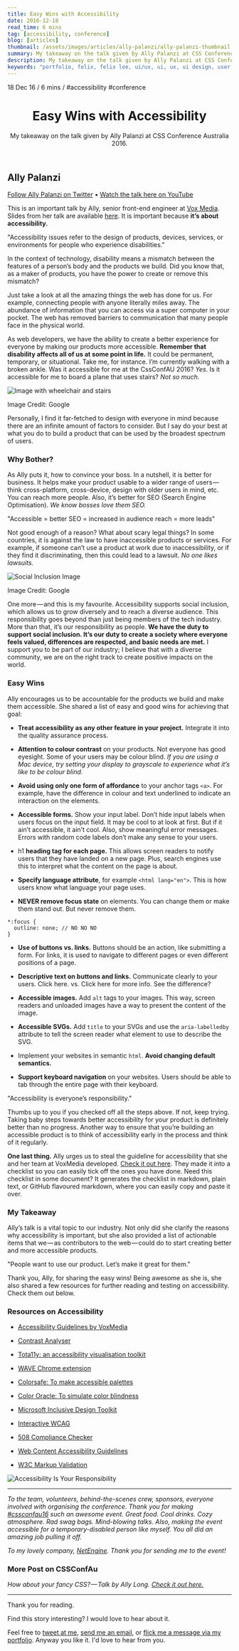 ```yaml
---
title: Easy Wins with Accessibility
date: 2016-12-18
read_time: 6 mins
tag: [accessibility, conference]
blog: [articles]
thumbnail: /assets/images/articles/ally-palanzi/ally-palanzi-thumbnail.png
summary: My takeaway on the talk given by Ally Palanzi at CSS Conference Australia 2016.
description: My takeaway on the talk given by Ally Palanzi at CSS Conference Australia 2016.
keywords: "portfolio, felix, felix lee, ui/ux, ui, ux, ui design, user experience, user interface, user experience designer, user interface designer, ux design, product design, ui designer, ux designer, web designer, designer, design process, css, cssconfau, cssconf, conference, cssconfau16, accessibility, ally palanzi, vox media, vox product"
---
```

<aside class="min-h-200px sm-min-h-300px mx3n sm-mx0 mb7 bg-cover bg-center-bottom bg-no-repeat not-rounded sm-rounded " style="background-image: url('/assets/images/articles/ally-palanzi/ally-palanzi-hero-banner.png');background-position-y: 30%;"></aside>

<div class="flex flex-wrap font-small uppercase header grey mb2">
  <time>18 Dec 16</time>
  <span class="px1 grey-lighter">/</span>
  <span>6 mins</span>
  <span class="px1 grey-lighter">/</span>
  <span class="m0 mr2">#accessibility</span>
  <span class="m0">#conference</span>
</div>

<header>
  <h1 class="mt0 mb2 grey-darker bold line-height-title font-double sm-font-triple">Easy Wins with Accessibility</h1>
  <p class="mb0 grey-light sans line-height-small">My takeaway on the talk given by Ally Palanzi at CSS Conference Australia 2016.</p>
</header>

## Ally Palanzi

<p class="italic">
  <a href="//twitter.com/mylifeasalllly" target="_blank">Follow Ally Palanzi on Twitter</a>
  <span class="mx2 font-base">•</span>
  <a href="//www.youtube.com/v/skzcEKewOwc?start=5545&end=6940" target="_blank">Watch the talk here on YouTube</a>
</p>

This is an important talk by Ally, senior front-end engineer at [Vox Media](//twitter.com/voxproduct). Slides from her talk are available [here](http://allypalanzi.com/a11y/slides/#/). It is important because **it’s about accessibility.**

"Accessibility issues refer to the design of products, devices, services, or environments for people who experience disabilities."

In the context of technology, disability means a mismatch between the features of a person’s body and the products we build. Did you know that, as a maker of products, you have the power to create or remove this mismatch?

Just take a look at all the amazing things the web has done for us. For example, connecting people with anyone literally miles away. The abundance of information that you can access via a super computer in your pocket. The web has removed barriers to communication that many people face in the physical world.

As web developers, we have the ability to create a better experience for everyone by making our products more accessible. **Remember that disability affects all of us at some point in life.** It could be permanent, temporary, or situational. Take me, for instance. I’m currently walking with a broken ankle. Was it accessible for me at the CssConfAU 2016? *Yes*. Is it accessible for me to board a plane that uses stairs? *Not so much.*

<p class="m0">
  <img src="/assets/images/articles/ally-palanzi/acceesibility-wheelchair-and-stairs.jpeg" alt="Image with wheelchair and stairs">
  <figcaption>Image Credit: Google</figcaption>
</p>

Personally, I find it far-fetched to design with everyone in mind because there are an infinite amount of factors to consider. But I say do your best at what you do to build a product that can be used by the broadest spectrum of users.

### Why Bother?

As Ally puts it, how to convince your boss. In a nutshell, it is better for business. It helps make your product usable to a wider range of users — think cross-platform, cross-device, design with older users in mind, etc. You can reach more people. Also, it’s better for SEO (Search Engine Optimisation). *We know bosses love them SEO.*

"Accessible = better SEO = increased in audience reach = more leads"

Not good enough of a reason? What about scary legal things? In some countries, it is against the law to have inaccessible products or services. For example, if someone can’t use a product at work due to inaccessibility, or if they find it discriminating, then this could lead to a lawsuit. *No one likes lawsuits.*

<p class="m0">
  <img src="/assets/images/articles/ally-palanzi/acceesibility-social-inclusion.png" alt="Social Inclusion Image">
  <figcaption>Image Credit: Google</figcaption>
</p>

One more — and this is my favourite. Accessibility supports social inclusion, which allows us to grow diversely and to reach a diverse audience. This responsibility goes beyond than just being members of the tech industry. More than that, it’s our responsibility as people. **We have the duty to support social inclusion. It’s our duty to create a society where everyone feels valued, differences are respected, and basic needs are met.** I support you to be part of our industry; I believe that with a diverse community, we are on the right track to create positive impacts on the world.

### Easy Wins
Ally encourages us to be accountable for the products we build and make them accessible. She shared a list of easy and good wins for achieving that goal:

* **Treat accessibility as any other feature in your project.** Integrate it into the quality assurance process.

* **Attention to colour contrast** on your products. Not everyone has good eyesight. Some of your users may be colour blind. *If you are using a Mac device, try setting your display to grayscale to experience what it’s like to be colour blind.*

* **Avoid using only one form of affordance** to your anchor tags `<a>`. For example, have the difference in colour and text underlined to indicate an interaction on the elements.

* **Accessible forms.** Show your input label. Don’t hide input labels when users focus on the input field. It may be cool to at look at first. But if it ain’t accessible, it ain’t cool. Also, show meaningful error messages. Errors with random code labels don’t make any sense to your users.

* h1 **heading tag for each page.** This allows screen readers to notify users that they have landed on a new page. Plus, search engines use this to interpret what the content on the page is about.

* **Specify language attribute**, for example `<html lang="en">`. This is how users know what language your page uses.

* **NEVER remove focus state** on elements. You can change them or make them stand out. But never remove them.

```
*:focus {
  outline: none; // NO NO NO
}
```

* **Use of buttons vs. links.** Buttons should be an action, like submitting a form. For links, it is used to navigate to different pages or even different positions of a page.

* **Descriptive text on buttons and links.** Communicate clearly to your users. Click here. vs. Click here for more info. See the difference?

* **Accessible images.** Add `alt` tags to your images. This way, screen readers and unloaded images have a way to present the content of the image.

* **Accessible SVGs.** Add `title` to your SVGs and use the `aria-labelledby` attribute to tell the screen reader what element to use to describe the SVG.

* Implement your websites in semantic `html`. **Avoid changing default semantics.**

* **Support keyboard navigation** on your websites. Users should be able to tab through the entire page with their keyboard.

"Accessibility is everyone’s responsibility."

Thumbs up to you if you checked off all the steps above. If not, keep trying. Taking baby steps towards better accessibility for your product is definitely better than no progress. Another way to ensure that you’re building an accessible product is to think of accessibility early in the process and think of it regularly.

**One last thing.** Ally urges us to steal the guideline for accessibility that she and her team at VoxMedia developed. [Check it out here](http://accessibility.voxmedia.com/). They made it into a checklist so you can easily tick off the ones you have done. Need this checklist in some document? It generates the checklist in markdown, plain text, or GitHub flavoured markdown, where you can easily copy and paste it over.

### My Takeaway

Ally’s talk is a vital topic to our industry. Not only did she clarify the reasons why accessibility is important, but she also provided a list of actionable items that we — as contributors to the web — could do to start creating better and more accessible products.

"People want to use our product. Let’s make it great for them."

Thank you, Ally, for sharing the easy wins! Being awesome as she is, she also shared a few resources for further reading and testing on accessibility. Check them out below.

### Resources on Accessibility

* [Accessibility Guidelines by VoxMedia](http://accessibility.voxmedia.com/)

* [Contrast Analyser](//www.paciellogroup.com/resources/contrastanalyser/)

* [Tota11y: an accessibility visualisation toolkit](http://khan.github.io/tota11y/)

* [WAVE Chrome extension](//chrome.google.com/webstore/detail/wave-evaluation-tool/jbbplnpkjmmeebjpijfedlgcdilocofh?hl=en-US)

* [Colorsafe: To make accessible palettes](http://colorsafe.co/)

* [Color Oracle: To simulate color blindness](http://colororacle.org/index.html)

* [Microsoft Inclusive Design Toolkit](//www.microsoft.com/en-us/Design/inclusive#toolkit)

* [Interactive WCAG](http://code.viget.com/interactive-wcag/#responsibility=&level=aa)

* [508 Compliance Checker](http://www.508checker.com/)

* [Web Content Accessibility Guidelines](//www.w3.org/TR/WCAG20/)

* [W3C Markup Validation](//validator.w3.org/)

<p class="m0">
  <img src="/assets/images/articles/ally-palanzi/acceesibility-your-responsibility.png" alt="Accessibility Is Your Responsibility">
</p>

<hr class="dotted-divider">

*To the team, volunteers, behind-the-scenes crew, sponsors, everyone involved with organising the conference. Thank you for making [#cssconfau16](//twitter.com/search?q=%23cssconfau16&src=tyah) such an awesome event. Great food. Cool drinks. Cozy atmosphere. Rad swag bags. Mind-blowing talks. Also, making the event accessible for a temporary-disabled person like myself. You all did an amazing job pulling it off.*

*To my lovely company, [NetEngine](http://netengine.com.au/). Thank you for sending me to the event!*

### More Post on CSSConfAu
*How about your fancy CSS? — Talk by Ally Long. [Check it out here.](//medium.com/@imfelix/how-about-your-fancy-css-67d371d0eb9#.9rwoyieqg)*

<hr class="dotted-divider">

<p class="grey italic">Thank you for reading.</p>
<p class="grey italic">Find this story interesting? I would love to hear about it.</p>
<p class="grey italic">Feel free to <a href="//twitter.com/intent/tweet?screen_name=im_felix">tweet at me</a>, <a href="mailto:hello@felixlee.io?subject=Hey Felix!">send me an email</a>, or <a href="/get-in-touch/">flick me a message via my portfolio</a>. Anyway you like it. I'd love to hear from you.</p>
